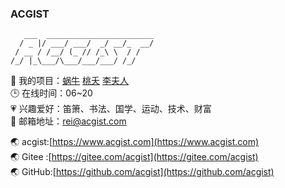 ### ACGIST

```
   ___  ________________________
  / _ |/ ___/ ___/  _/ __/_  __/
 / __ / /__/ (_ // /_\ \  / /   
/_/ |_\___/\___/___/___/ /_/    
```

🔨 我的项目：[蜗牛](https://gitee.com/acgist/snail) [桃夭](https://gitee.com/acgist/taoyao) [李夫人](https://gitee.com/acgist/lifuren)<br />
🕒 在线时间：06~20<br />
💗 兴趣爱好：笛箫、书法、国学、运动、技术、财富<br />
📧 邮箱地址：[rei@acgist.com](mailto:rei@acgist.com)

🌏 acgist:[https://www.acgist.com](https://www.acgist.com)<br />
🌏 Gitee :[https://gitee.com/acgist](https://gitee.com/acgist)<br />
🌏 GitHub:[https://github.com/acgist](https://github.com/acgist)
